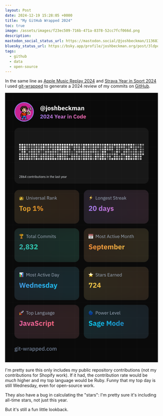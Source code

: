 ```yaml
---
layout: Post
date: 2024-12-19 15:28:05 +0000
title: "My GitHub Wrapped 2024"
toc: true
image: /assets/images/f23ec509-716b-471a-8378-52cc7fcf066d.png
description: 
mastodon_social_status_url: https://mastodon.social/@joshbeckman/113683521711319052
bluesky_status_url: https://bsky.app/profile/joshbeckman.org/post/3ldpo2ii2z725
tags:
  - github
  - data
  - open-source
---
```




In the same line as [Apple Music Replay 2024](https://www.joshbeckman.org/blog/listening/apple-music-replay-2024) and [Strava Year in Sport 2024](https://www.joshbeckman.org/blog/strava-year-in-sport-2024) I used [git-wrapped](https://git-wrapped.com/) to generate a 2024 review of my commits on [GitHub](https://github.com/joshbeckman/).

![git-wrapped-joshbeckman](/assets/images/f23ec509-716b-471a-8378-52cc7fcf066d.png)

I'm pretty sure this only includes my public repository contributions (not my contributions for Shopify work). If it had, the contribution rate would be _much_ higher and my top language would be Ruby. Funny that my top day is still Wednesday, even for open-source work.

They also have a bug in calculating the "stars": I'm pretty sure it's including all-time stars, not just this year. 

But it's still a fun little lookback.
